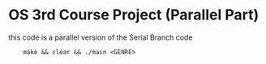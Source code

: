 # OS 3rd Course Project (Parallel Part)
this code is a parallel version of the Serial Branch code
```property
    make && clear && ./main <GENRE>
```